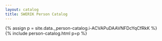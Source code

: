 ```yaml
---
layout: catalog
title: SWERIK Person Catalog
---
```

{% assign p = site.data._person-catalog.i-ACVAPuDAAVNFDcYqCfRkK %}
{% include person-catalog.html p=p %}

